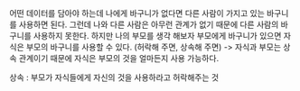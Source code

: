 어떤 데이터를 담아야 하는데 나에게 바구니가 없다면 다른 사람이 가지고 있는 바구니를 사용하면 된다.
그런데 나와 다른 사람은 아무런 관계가 없기 때문에 다른 사람의 바구니를 사용하지 못한다.
하지만 나의 부모를 생각 해보자 부모에게 바구니가 있으면 자식은 부모의 바구니를 사용할 수 있다. (허락해 주면, 상속해 주면)
-> 자식과 부모는 상속 관계이기 때문에 자식은 부모의 것을 얼마든지 사용 가능하다.

상속 : 부모가 자식들에게 자신의 것을 사용하라고 허락해주는 것
